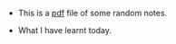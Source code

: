 
- This is a [pdf](https://nawal99.github.io/random%20notes.pdf) file of some random notes.

- What I have learnt today.
